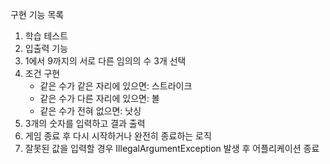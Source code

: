 구현 기능 목록

1. 학습 테스트
2. 입출력 기능
3. 1에서 9까지의 서로 다른 임의의 수 3개 선택
4. 조건 구현
    - 같은 수가 같은 자리에 있으면: 스트라이크
    - 같은 수가 다른 자리에 있으면: 볼
    - 같은 수가 전혀 없으면: 낫싱
5. 3개의 숫자를 입력하고 결과 출력
6. 게임 종료 후 다시 시작하거나 완전히 종료하는 로직
7. 잘못된 값을 입력할 경우 IllegalArgumentException 발생 후 어플리케이션 종료